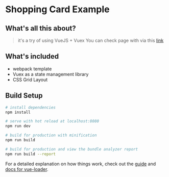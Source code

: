 # Shopping Card Example

## What's all  this about?

> it's a try of using VueJS + Vuex
> You can check page with via this [link](https://alsayannyi.github.io/templates/shopping%20card/index.html)

## What's included
- webpack template
- Vuex as a state management library
- CSS Grid Layout


## Build Setup

``` bash
# install dependencies
npm install

# serve with hot reload at localhost:8080
npm run dev

# build for production with minification
npm run build

# build for production and view the bundle analyzer report
npm run build --report
```

For a detailed explanation on how things work, check out the [guide](http://vuejs-templates.github.io/webpack/) and [docs for vue-loader](http://vuejs.github.io/vue-loader).
